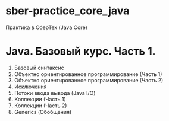 # sber-practice_core_java
Практика в СберТех (Java Core)
# Java. Базовый курс. Часть 1.

1. Базовый синтаксис
1. Объектно ориентированное программирование (Часть 1)
1. Объектно ориентированное программирование (Часть 2)
1. Исключения
1. Потоки ввода вывода (Java I/O)
1. Коллекции (Часть 1)
1. Коллекции (Часть 2)
1. Generics (Обобщения)
